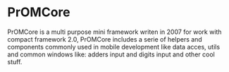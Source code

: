 PrOMCore
========

PrOMCore is a multi purpose mini framework writen in 2007 for work with compact framework 2.0, PrOMCore includes a serie of helpers and components commonly used in mobile development like data acces, utils and common windows like: adders input and digits input and other cool stuff. 
